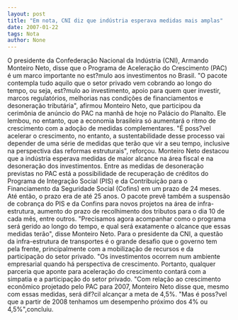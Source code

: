 ```yaml
---
layout: post
title: "Em nota, CNI diz que indústria esperava medidas mais amplas"
date: 2007-01-22
tags: Nota
author: None
---
```

O&nbsp;presidente da Confederação Nacional da Indústria (CNI), Armando Monteiro Neto, disse que o Programa de Aceleração do Crescimento (PAC) é um marco importante no est?mulo aos investimentos no Brasil. 
\"O pacote contempla tudo aquilo que o setor privado vem cobrando ao longo do tempo, ou seja, est?mulo ao investimento, apoio para quem quer investir, marcos regulatórios, melhorias nas condições de financiamentos e desoneração tributária\", afirmou Monteiro Neto, que participou da cerimônia de anúncio do PAC na manhã de hoje no Palácio do Planalto.
Ele lembou, no entanto, que a economia brasileira só aumentará o ritmo de crescimento com a adoção de medidas complementares. 
\"É poss?vel acelerar o crescimento, no entanto, a sustentabilidade desse processo vai depender de uma série de medidas que terão que vir a seu tempo, inclusive na perspectiva das reformas estruturais\", reforçou.
Monteiro Neto destacou que a indústria esperava medidas de maior alcance na área fiscal e na desoneração dos investimentos. Entre as medidas de desoneração previstas no PAC está a possibilidade de recuperação de créditos do Programa de Integração Social (PIS) e da Contribuição para o Financiamento da Seguridade Social (Cofins) em um prazo de 24 meses. 
Até então, o prazo era de até 25 anos. 
O pacote prevê também a suspensão de cobrança do PIS e da Confins para novos projetos na área de infra-estrutura, aumento do prazo de recolhimento dos tributos para o dia 10 de cada mês, entre outros. 
\"Precisamos agora acompanhar como o programa será gerido ao longo do tempo, e qual será exatamente o alcance que essas medidas terão\", disse Monteiro Neto. Para o presidente da CNI, a questão da infra-estrutura de transportes é o grande desafio que o governo tem pela frente, principalmente com a mobilização de recursos e da participação do setor privado.
\"Os investimentos ocorrem num ambiente empresarial quando há perspectiva de crescimento. Portanto, qualquer parceria que aponte para aceleração do crescimento contará com a simpatia e a participação do setor privado.
\"Com relação ao crescimento econômico projetado pelo PAC para 2007, Monteiro Neto disse que, mesmo com essas medidas, será dif?cil alcançar a meta de 4,5%. \"Mas é poss?vel que a partir de 2008 tenhamos um desempenho próximo dos 4% ou 4,5%\",concluiu. 